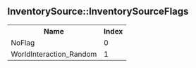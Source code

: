 ## InventorySource::InventorySourceFlags

<table><tr><th>Name</th><th>Index</th><tr><td>NoFlag</td><td>0</td></tr><tr><td>WorldInteraction_Random</td><td>1</td></tr></table>